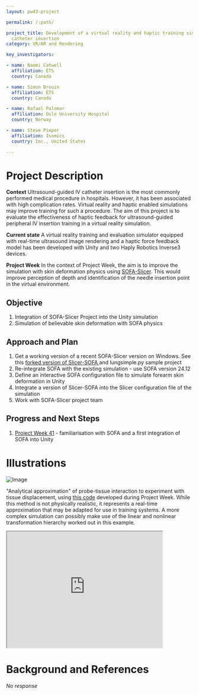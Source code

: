 ```yaml
---
layout: pw43-project

permalink: /:path/

project_title: Development of a virtual reality and haptic training simulation for ultrasound-guided
  catheter insertion
category: VR/AR and Rendering

key_investigators:

- name: Naomi Catwell
  affiliation: ÉTS
  country: Canada

- name: Simon Drouin
  affiliation: ÉTS
  country: Canada

- name: Rafael Palomar
  affiliation: Oslo University Hospital
  country: Norway

- name: Steve Pieper
  affiliation: Isomics
  country: Inc., United States

---
```


# Project Description

<!-- Add a short paragraph describing the project. -->


**Context**
Ultrasound-guided IV catheter insertion is the most commonly performed medical procedure in hospitals. However, it has been associated with high complication rates. Virtual reality and haptic enabled simulations may improve training for such a procedure. The aim of this project is to evaluate the effectiveness of haptic feedback for ultrasound-guided peripheral IV insertion training in a virtual reality simulation. 

**Current state**
A virtual reality training and evaluation simulator equipped with real-time ultrasound image rendering and a haptic force feedback model has been developed with Unity and two Haply Robotics Inverse3 devices. 

**Project Week**
In the context of Project Week, the aim is to improve the simulation with skin deformation physics using [SOFA-Slicer](https://github.com/Slicer/SlicerSOFA). This would improve perception of depth and identification of the needle insertion point in the virtual environment.



## Objective

<!-- Describe here WHAT you would like to achieve (what you will have as end result). -->


1. Integration of SOFA-Slicer Project into the Unity simulation
2. Simulation of believable skin deformation with SOFA physics



## Approach and Plan

<!-- Describe here HOW you would like to achieve the objectives stated above. -->


1. Get a working version of a recent SOFA-Slicer version on Windows. See this [forked version of Slicer-SOFA ](https://github.com/pieper/SlicerSOFA) and lungsimple.py sample project
2. Re-integrate SOFA with the existing simulation - use SOFA version 24.12
3. Define an interactive SOFA configuration file to simulate forearm skin deformation in Unity
4. Integrate a version of Slicer-SOFA into the Slicer configuration file of the simulation
5. Work with SOFA-Slicer project team 



## Progress and Next Steps

<!-- Update this section as you make progress, describing of what you have ACTUALLY DONE.
     If there are specific steps that you could not complete then you can describe them here, too. -->


1. [Project Week 41](https://projectweek.na-mic.org/PW41_2024_MIT/Projects/SOFAUnityHapticModel/) - familiarisation with SOFA and a first integration of SOFA into Unity



# Illustrations

<!-- Add pictures and links to videos that demonstrate what has been accomplished. -->


![Image](https://github.com/user-attachments/assets/6d74833a-af17-41ed-9cbe-fd084dabb651)


"Analytical approximation" of probe-tissue interaction to experiment with tissue displacement, using [this code](https://github.com/pieper/SlicerSOFA/blob/07a77dcf24980475ac0c0c7736b71f142db46491/Experiments/arm.py) developed during Project Week.  While this method is not physically realistic, it represents a real-time approximation that may be adapted for use in training systems.  A more complex simulation can possibly make use of the linear and nonlinear transformation hierarchy worked out in this example.

<iframe width="420" height="315" src="https://www.youtube.com/embed/41RBgAflDH4">
 </iframe>

# Background and References

<!-- If you developed any software, include link to the source code repository.
     If possible, also add links to sample data, and to any relevant publications. -->


_No response_

